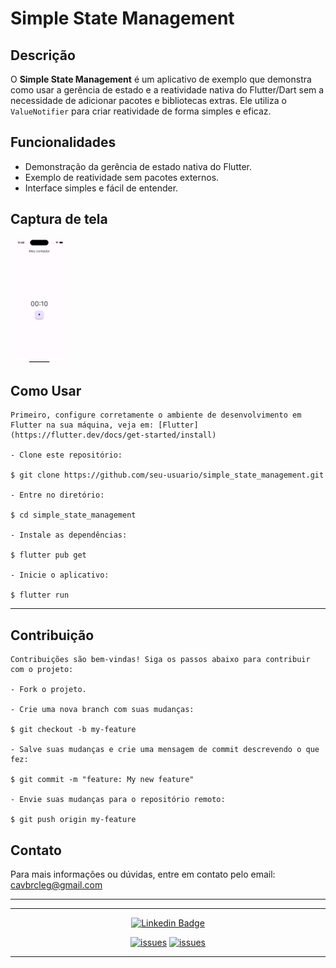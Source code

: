 # Simple State Management

## Descrição

O **Simple State Management** é um aplicativo de exemplo que demonstra como usar a gerência de estado e a reatividade nativa do Flutter/Dart sem a necessidade de adicionar pacotes e bibliotecas extras. Ele utiliza o `ValueNotifier` para criar reatividade de forma simples e eficaz.

## Funcionalidades

- Demonstração da gerência de estado nativa do Flutter.
- Exemplo de reatividade sem pacotes externos.
- Interface simples e fácil de entender.

## Captura de tela

<img src="print.png" alt="print do app"  height="200">



## Como Usar
```
Primeiro, configure corretamente o ambiente de desenvolvimento em Flutter na sua máquina, veja em: [Flutter](https://flutter.dev/docs/get-started/install)

- Clone este repositório:

$ git clone https://github.com/seu-usuario/simple_state_management.git

- Entre no diretório:

$ cd simple_state_management

- Instale as dependências:

$ flutter pub get

- Inicie o aplicativo:

$ flutter run
```
---

## Contribuição
  ```
Contribuições são bem-vindas! Siga os passos abaixo para contribuir com o projeto:

- Fork o projeto.

- Crie uma nova branch com suas mudanças:

$ git checkout -b my-feature

- Salve suas mudanças e crie uma mensagem de commit descrevendo o que fez:

$ git commit -m "feature: My new feature"

- Envie suas mudanças para o repositório remoto:

$ git push origin my-feature
  ```

## Contato

Para mais informações ou dúvidas, entre em contato pelo email: cavbrcleg@gmail.com

---

---

<div align="center">

[![Linkedin Badge](https://img.shields.io/static/v1?label=&message=Cledilson&color=0000FF&style=for-the-badge&logo=LinkedIn)](https://www.linkedin.com/in/cledilson-programador/)

[![issues](https://img.shields.io/github/issues/CledilsonWisp/payFlow)]()
[![issues](https://img.shields.io/github/stars/CledilsonWisp/payFlow)]()
</div>

---